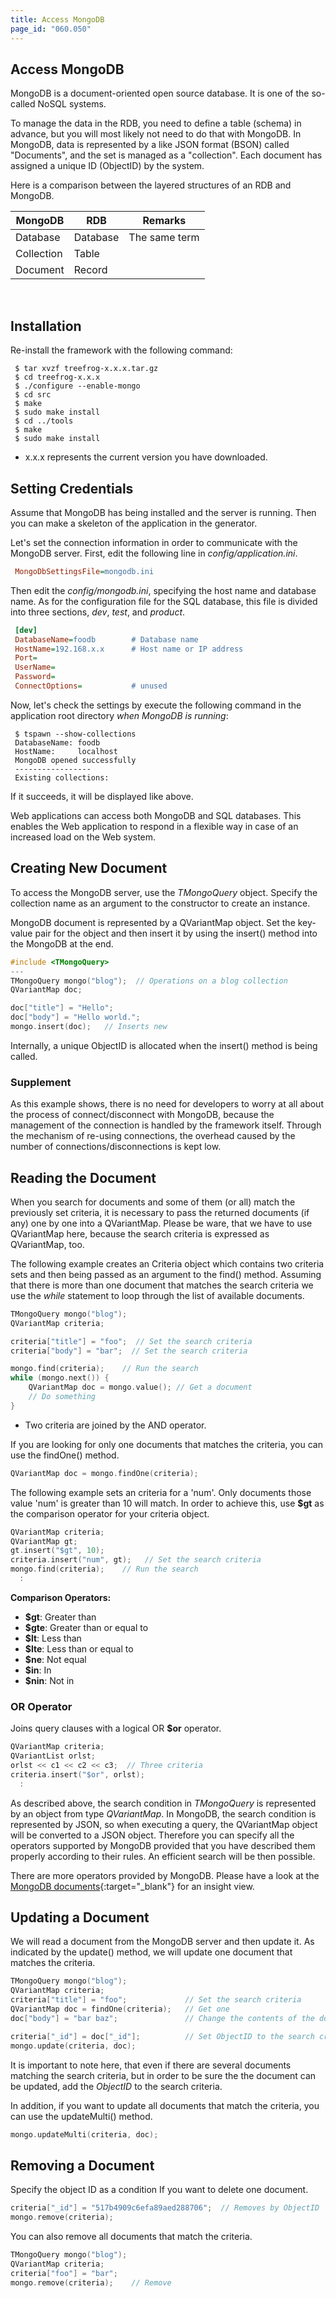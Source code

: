 ```yaml
---
title: Access MongoDB
page_id: "060.050"
---
```


## Access MongoDB

MongoDB is a document-oriented open source database. It is one of the so-called NoSQL systems.

To manage the data in the RDB, you need to define a table (schema) in advance, but you will most likely not need to do that with MongoDB. In MongoDB, data is represented by a like JSON format (BSON) called "Documents", and the set is managed as a "collection". Each document has assigned a unique ID (ObjectID) by the system.

Here is a comparison between the layered structures of an RDB and MongoDB.

<div class="table-div" markdown="1">

| MongoDB    | RDB      | Remarks       |
|------------|----------|---------------|
| Database   | Database | The same term |
| Collection | Table    |               |
| Document   | Record   |               |

</div><br>

## Installation

Re-install the framework with the following command:

```
 $ tar xvzf treefrog-x.x.x.tar.gz
 $ cd treefrog-x.x.x
 $ ./configure --enable-mongo
 $ cd src
 $ make
 $ sudo make install
 $ cd ../tools
 $ make
 $ sudo make install
```

- x.x.x represents the current version you have downloaded.

## Setting Credentials

Assume that MongoDB has being installed and the server is running. Then you can make a skeleton of the application in the generator.

Let's set the connection information in order to communicate with the MongoDB server. First, edit the following line in *config/application.ini*.

```ini
 MongoDbSettingsFile=mongodb.ini
``` 
 
Then edit the *config/mongodb.ini*, specifying the host name and database name. As for the configuration file for the SQL database, this file is divided into three sections, *dev*, *test*, and *product*.
 
```ini
 [dev]
 DatabaseName=foodb        # Database name
 HostName=192.168.x.x      # Host name or IP address
 Port=
 UserName=
 Password=                    
 ConnectOptions=           # unused
```

Now, let's check the settings by execute the following command in the application root directory *when MongoDB is running*:

```
 $ tspawn --show-collections
 DatabaseName: foodb
 HostName:     localhost
 MongoDB opened successfully
 -----------------
 Existing collections:
```

If it succeeds, it will be displayed like above.

Web applications can access both MongoDB and SQL databases. This enables the Web application to respond in a flexible way in case of an increased load on the Web system.

## Creating New Document

To access the MongoDB server, use the *TMongoQuery* object. Specify the collection name as an argument to the constructor to create an instance.

MongoDB document is represented by a QVariantMap object. Set the key-value pair for the object and then insert it by using the insert() method into the MongoDB at the end.

```c++
#include <TMongoQuery>
---  
TMongoQuery mongo("blog");  // Operations on a blog collection
QVariantMap doc;

doc["title"] = "Hello";
doc["body"] = "Hello world.";
mongo.insert(doc);   // Inserts new
```

Internally, a unique ObjectID is allocated when the insert() method is being called.

### Supplement

As this example shows, there is no need for developers to worry at all about the process of connect/disconnect with MongoDB, because the management of the connection is handled by the framework itself. Through the  mechanism of re-using connections, the overhead caused by the number of connections/disconnections is kept low.
 
## Reading the Document

When you search for documents and some of them (or all) match the previously set criteria, it is necessary to pass the returned documents (if any) one by one into a QVariantMap. Please be ware, that we have to use QVariantMap here, because the search criteria is expressed as QVariantMap, too.

The following example creates an Criteria object which contains two criteria sets and then being passed as an argument to the find() method. Assuming that there is more than one document that matches the search criteria we use the *while* statement to loop through the list of available documents.

```c++
TMongoQuery mongo("blog"); 
QVariantMap criteria;

criteria["title"] = "foo";  // Set the search criteria
criteria["body"] = "bar";  // Set the search criteria

mongo.find(criteria);    // Run the search
while (mongo.next()) {
    QVariantMap doc = mongo.value(); // Get a document
    // Do something
}
```
 
- Two criteria are joined by the AND operator.

If you are looking for only one documents that matches the criteria, you can use the findOne() method.

```c++
QVariantMap doc = mongo.findOne(criteria);
``` 

The following example sets an criteria for a 'num'. Only documents those value 'num' is greater than 10 will match. In order to achieve this, use **$gt** as the comparison operator for your criteria object.

```c++
QVariantMap criteria;
QVariantMap gt;
gt.insert("$gt", 10);
criteria.insert("num", gt);   // Set the search criteria
mongo.find(criteria);    // Run the search
  :
```

**Comparison Operators:**

* **$gt**: Greater than
* **$gte**: Greater than or equal to
* **$lt**: Less than
* **$lte**: Less than or equal to
* **$ne**: Not equal
* **$in**: In
* **$nin**: Not in

### OR Operator

Joins query clauses with a logical OR **$or** operator.

```c++
QVariantMap criteria;
QVariantList orlst;
orlst << c1 << c2 << c3;  // Three criteria
criteria.insert("$or", orlst);
  :
```

As described above, the search condition in *TMongoQuery* is represented by an object from type *QVariantMap*. In MongoDB, the search condition is represented by JSON, so when executing a query, the QVariantMap object will be converted to a JSON object. Therefore you can specify all the operators supported by MongoDB provided that you have described them properly according to their rules. An efficient search will be then possible.

There are more operators provided by MongoDB. Please have a look at the [MongoDB documents](http://docs.mongodb.org/manual/reference/operator/nav-query/){:target="_blank"} for an insight view.

## Updating a Document

We will read a document from the MongoDB server and then update it. As indicated by the update() method, we will update one document that matches the criteria.

```c++
TMongoQuery mongo("blog"); 
QVariantMap criteria;
criteria["title"] = "foo";             // Set the search criteria
QVariantMap doc = findOne(criteria);   // Get one
doc["body"] = "bar baz";               // Change the contents of the document

criteria["_id"] = doc["_id"];          // Set ObjectID to the search criteria  
mongo.update(criteria, doc);
```

It is important to note here, that even if there are several documents matching the search criteria, but in order to be sure the the document can be updated, add the *ObjectID* to the search criteria.

In addition, if you want to update all documents that match the criteria, you can use the updateMulti() method.

```c++
mongo.updateMulti(criteria, doc);
```

## Removing a Document

Specify the object ID as a condition If you want to delete one document.

```c++
criteria["_id"] = "517b4909c6efa89aed288706";  // Removes by ObjectID
mongo.remove(criteria);
```

You can also remove all documents that match the criteria.

```c++
TMongoQuery mongo("blog");
QVariantMap criteria;
criteria["foo"] = "bar";
mongo.remove(criteria);    // Remove
```